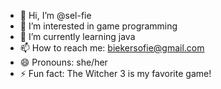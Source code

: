 - 👋 Hi, I’m @sel-fie
- 👀 I’m interested in game programming
- 🌱 I’m currently learning java
- 📫 How to reach me: biekersofie@gmail.com
- 😄 Pronouns: she/her
- ⚡ Fun fact: The Witcher 3 is my favorite game!


